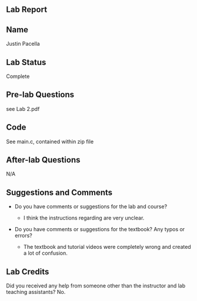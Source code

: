 ##  Lab Report ##

Name
-----------
Justin Pacella


Lab Status
-------
Complete


Pre-lab Questions
-------
see Lab 2.pdf


Code
-------
See main.c, contained within zip file


After-lab Questions
-------
N/A


Suggestions and Comments
-------

* Do you have comments or suggestions for the lab and course?
    - I think the instructions regarding  are very unclear.

* Do you have comments or suggestions for the textbook? Any typos or errors?
    - The textbook and tutorial videos were completely wrong and created a lot of confusion.


Lab Credits
-------
Did you received any help from someone other than the instructor and lab teaching assistants?     No.
